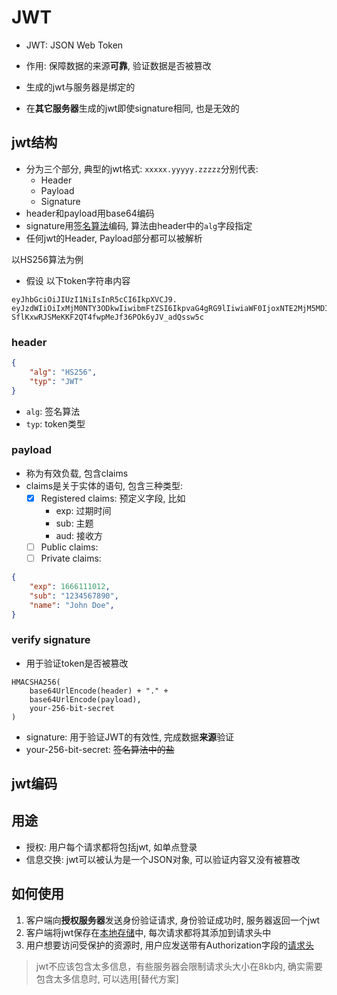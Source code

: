 # JWT

- JWT: JSON Web Token
- 作用: 保障数据的来源**可靠**, 验证数据是否被篡改


- 生成的jwt与服务器是绑定的
- 在**其它服务器**生成的jwt即使signature相同, 也是无效的

## jwt结构

- 分为三个部分, 典型的jwt格式: `xxxxx.yyyyy.zzzzz`分别代表: 
  - Header
  - Payload
  - Signature
- header和payload用base64编码
- signature用[签名算法]()编码, 算法由header中的`alg`字段指定
- 任何jwt的Header, Payload部分都可以被解析

以HS256算法为例

- 假设 以下token字符串内容

```
eyJhbGciOiJIUzI1NiIsInR5cCI6IkpXVCJ9.
eyJzdWIiOiIxMjM0NTY3ODkwIiwibmFtZSI6IkpvaG4gRG9lIiwiaWF0IjoxNTE2MjM5MDIyfQ.
SflKxwRJSMeKKF2QT4fwpMeJf36POk6yJV_adQssw5c
```

### header

```json
{
    "alg": "HS256",
    "typ": "JWT"
}
```

- `alg`: 签名算法
- `typ`: token类型

### payload

- 称为有效负载, 包含claims
- claims是关于实体的语句, 包含三种类型: 
  - [x] Registered claims: 预定义字段, 比如
    - exp: 过期时间
    - sub: 主题
    - aud: 接收方
  - [ ] Public claims: 
  - [ ] Private claims: 

```json
{
    "exp": 1666111012,
    "sub": "1234567890",
    "name": "John Doe",
}
``` 

### verify signature

- 用于验证token是否被篡改

```
HMACSHA256(
    base64UrlEncode(header) + "." +
    base64UrlEncode(payload),
    your-256-bit-secret
)
```

- signature: 用于验证JWT的有效性, 完成数据**来源**验证
- your-256-bit-secret: ~~签名算法中的盐~~

## jwt编码


## 用途

- 授权: 用户每个请求都将包括jwt, 如单点登录
- 信息交换: jwt可以被认为是一个JSON对象, 可以验证内容又没有被篡改

## 如何使用

1. 客户端向**授权服务器**发送身份验证请求, 身份验证成功时, 服务器返回一个jwt 
2. 客户端将jwt保存在[本地存储](../javascript/JavaScript_BOM.md#localStorage)中, 每次请求都将其添加到请求头中
3. 用户想要访问受保护的资源时, 用户应发送带有Authorization字段的[请求头](./Http_Request_Message.md#请求头)

> jwt不应该包含太多信息，有些服务器会限制请求头大小在8kb内, 确实需要包含太多信息时, 可以选用[替代方案]
